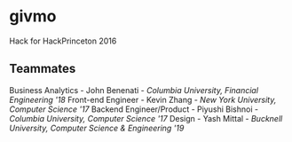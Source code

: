 # givmo
Hack for HackPrinceton 2016

## Teammates

Business Analytics - John Benenati - *Columbia University, Financial Engineering '18*</n>
Front-end Engineer - Kevin Zhang - *New York University, Computer Science '17*
Backend Engineer/Product - Piyushi Bishnoi - *Columbia University, Computer Science '17*
Design - Yash Mittal - *Bucknell University, Computer Science & Engineering '19*

